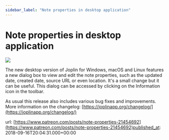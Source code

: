 ```yaml
---
sidebar_label: "Note properties in desktop application"
---
```


# Note properties in desktop application

![](/images/news/20180916-210431_0.png)

The new desktop version of Joplin for Windows, macOS and Linux features a new dialog box to view and edit the note properties, such as the updated date, created date, source URL or even location. It's a small change but it can be useful. This dialog can be accessed by clicking on the Information icon in the toolbar.

As usual this release also includes various bug fixes and improvements. More information on the changelog: [https://joplinapp.org/changelog/](https://joplinapp.org/changelog/)

url: [https://www.patreon.com/posts/note-properties-21454692](https://www.patreon.com/posts/note-properties-21454692)published_at: 2018-09-16T20:04:31.000+00:00